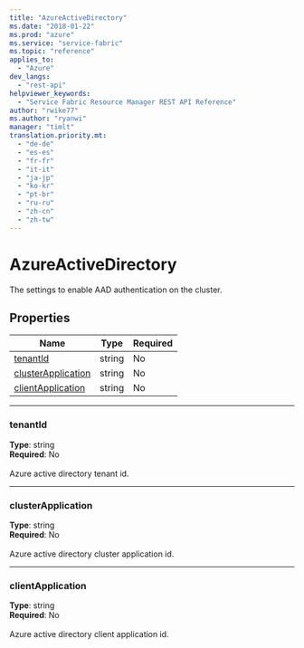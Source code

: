 ```yaml
---
title: "AzureActiveDirectory"
ms.date: "2018-01-22"
ms.prod: "azure"
ms.service: "service-fabric"
ms.topic: "reference"
applies_to: 
  - "Azure"
dev_langs: 
  - "rest-api"
helpviewer_keywords: 
  - "Service Fabric Resource Manager REST API Reference"
author: "rwike77"
ms.author: "ryanwi"
manager: "timlt"
translation.priority.mt: 
  - "de-de"
  - "es-es"
  - "fr-fr"
  - "it-it"
  - "ja-jp"
  - "ko-kr"
  - "pt-br"
  - "ru-ru"
  - "zh-cn"
  - "zh-tw"
---
```

# AzureActiveDirectory

The settings to enable AAD authentication on the cluster.

## Properties
| Name | Type | Required |
| --- | --- | --- |
| [tenantId](#tenantid) | string | No |
| [clusterApplication](#clusterapplication) | string | No |
| [clientApplication](#clientapplication) | string | No |

____
### tenantId
__Type__: string <br/>
__Required__: No<br/>
<br/>
Azure active directory tenant id.

____
### clusterApplication
__Type__: string <br/>
__Required__: No<br/>
<br/>
Azure active directory cluster application id.

____
### clientApplication
__Type__: string <br/>
__Required__: No<br/>
<br/>
Azure active directory client application id.
